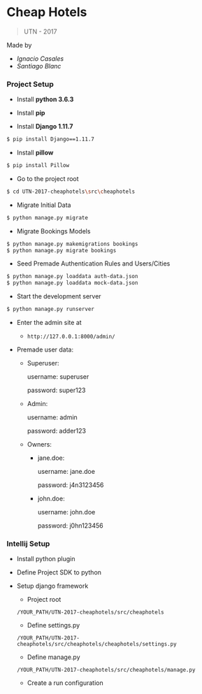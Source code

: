 # Cheap Hotels

> UTN - 2017

Made by

 - _Ignacio Casales_
 - _Santiago Blanc_

### Project Setup

- Install **python 3.6.3**

- Install **pip**

- Install **Django 1.11.7**
```Bash
$ pip install Django==1.11.7
```

- Install **pillow**

````Bash
$ pip install Pillow
````

- Go to the project root

````Bash
$ cd UTN-2017-cheaphotels\src\cheaphotels
````


- Migrate Initial Data

````bash
$ python manage.py migrate
````

- Migrate Bookings Models
````bash
$ python manage.py makemigrations bookings
$ python manage.py migrate bookings
````

- Seed Premade Authentication Rules and Users/Cities

````Bash
$ python manage.py loaddata auth-data.json
$ python manage.py loaddata mock-data.json
````

- Start the development server
````Bash
$ python manage.py runserver
````

- Enter the admin site at

    - `http://127.0.0.1:8000/admin/`

- Premade user data:
	- Superuser:

		username: superuser

		password: super123

	- Admin:

		username: admin

		password: adder123

	- Owners:

		- jane.doe:

			username: jane.doe

			password: j4n3123456

		- john.doe:

			username: john.doe

			password: j0hn123456		

### Intellij Setup

- Install python plugin

- Define Project SDK to python

- Setup django framework

    - Project root

    `/YOUR_PATH/UTN-2017-cheaphotels/src/cheaphotels`

    - Define settings.py

    `/YOUR_PATH/UTN-2017-cheaphotels/src/cheaphotels/cheaphotels/settings.py`

    - Define manage.py

    `/YOUR_PATH/UTN-2017-cheaphotels/src/cheaphotels/manage.py`

    - Create a run configuration

